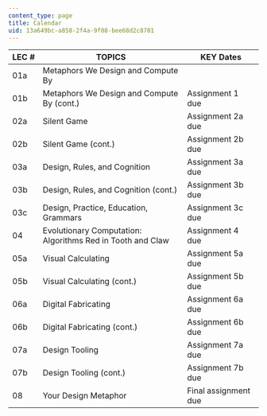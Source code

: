 ```yaml
---
content_type: page
title: Calendar
uid: 13a649bc-a858-2f4a-9f08-bee68d2c8701
---
```


| LEC # | TOPICS | KEY Dates |
| --- | --- | --- |
| 01a | Metaphors We Design and Compute By | &nbsp; |
| 01b | Metaphors We Design and Compute By (cont.) | Assignment 1 due |
| 02a | Silent Game | Assignment 2a due |
| 02b | Silent Game (cont.) | Assignment 2b due |
| 03a | Design, Rules, and Cognition | Assignment 3a due |
| 03b | Design, Rules, and Cognition (cont.) | Assignment 3b due |
| 03c | Design, Practice, Education, Grammars | Assignment 3c due |
| 04 | Evolutionary Computation: Algorithms Red in Tooth and Claw | Assignment 4 due |
| 05a | Visual Calculating | Assignment 5a due |
| 05b | Visual Calculating (cont.) | Assignment 5b due |
| 06a | Digital Fabricating | Assignment 6a due |
| 06b | Digital Fabricating (cont.) | Assignment 6b due |
| 07a | Design Tooling | Assignment 7a due |
| 07b | Design Tooling (cont.) | Assignment 7b due |
| 08 | Your Design Metaphor | Final assignment due